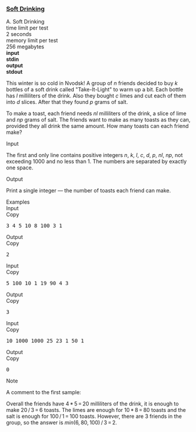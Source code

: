 <h3><a href="https://codeforces.com/contest/151/problem/A" target="_blank" rel="noopener noreferrer">Soft Drinking</a></h3>

<div class="header"><div class="title">A. Soft Drinking</div><div class="time-limit"><div class="property-title">time limit per test</div>2 seconds</div><div class="memory-limit"><div class="property-title">memory limit per test</div>256 megabytes</div><div class="input-file input-standard" style="font-weight: bold"><div class="property-title">input</div>stdin</div><div class="output-file output-standard" style="font-weight: bold"><div class="property-title">output</div>stdout</div></div><div><p>This winter is so cold in Nvodsk! A group of <span class="tex-span"><i>n</i></span> friends decided to buy <span class="tex-span"><i>k</i></span> bottles of a soft drink called "Take-It-Light" to warm up a bit. Each bottle has <span class="tex-span"><i>l</i></span> milliliters of the drink. Also they bought <span class="tex-span"><i>c</i></span> limes and cut each of them into <span class="tex-span"><i>d</i></span> slices. After that they found <span class="tex-span"><i>p</i></span> grams of salt.</p><p>To make a toast, each friend needs <span class="tex-span"><i>nl</i></span> milliliters of the drink, a slice of lime and <span class="tex-span"><i>np</i></span> grams of salt. The friends want to make as many toasts as they can, provided they all drink the same amount. How many toasts can each friend make?</p></div><div class="input-specification"><div class="section-title">Input</div><p>The first and only line contains <span class="tex-font-style-bf">positive</span> integers <span class="tex-span"><i>n</i></span>, <span class="tex-span"><i>k</i></span>, <span class="tex-span"><i>l</i></span>, <span class="tex-span"><i>c</i></span>, <span class="tex-span"><i>d</i></span>, <span class="tex-span"><i>p</i></span>, <span class="tex-span"><i>nl</i></span>, <span class="tex-span"><i>np</i></span>, not exceeding <span class="tex-span">1000</span> and no less than <span class="tex-span">1</span>. The numbers are separated by exactly one space.</p></div><div class="output-specification"><div class="section-title">Output</div><p>Print a single integer — the number of toasts each friend can make.</p></div><div class="sample-tests"><div class="section-title">Examples</div><div class="sample-test"><div class="input"><div class="title">Input<div title="Copy" data-clipboard-target="#id00023487791619522636" id="id0003614274332513756" class="input-output-copier">Copy</div></div><pre id="id00023487791619522636">3 4 5 10 8 100 3 1<br></pre></div><div class="output"><div class="title">Output<div title="Copy" data-clipboard-target="#id0003417027368511283" id="id0018674280410348976" class="input-output-copier">Copy</div></div><pre id="id0003417027368511283">2<br></pre></div><div class="input"><div class="title">Input<div title="Copy" data-clipboard-target="#id006857038182121822" id="id003551491325186258" class="input-output-copier">Copy</div></div><pre id="id006857038182121822">5 100 10 1 19 90 4 3<br></pre></div><div class="output"><div class="title">Output<div title="Copy" data-clipboard-target="#id004951192790779052" id="id007089068374222587" class="input-output-copier">Copy</div></div><pre id="id004951192790779052">3<br></pre></div><div class="input"><div class="title">Input<div title="Copy" data-clipboard-target="#id0041385717796247334" id="id009691600969871277" class="input-output-copier">Copy</div></div><pre id="id0041385717796247334">10 1000 1000 25 23 1 50 1<br></pre></div><div class="output"><div class="title">Output<div title="Copy" data-clipboard-target="#id009803509018682139" id="id0016648580529084356" class="input-output-copier">Copy</div></div><pre id="id009803509018682139">0<br></pre></div></div></div><div class="note"><div class="section-title">Note</div><p>A comment to the first sample: </p><p>Overall the friends have <span class="tex-span">4 * 5 = 20</span> milliliters of the drink, it is enough to make <span class="tex-span">20 / 3 = 6</span> toasts. The limes are enough for <span class="tex-span">10 * 8 = 80</span> toasts and the salt is enough for <span class="tex-span">100 / 1 = 100</span> toasts. However, there are 3 friends in the group, so the answer is <span class="tex-span"><i>min</i>(6, 80, 100) / 3 = 2</span>.</p></div>